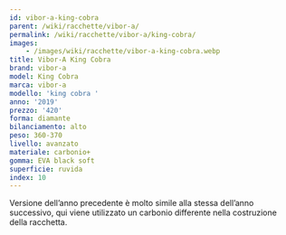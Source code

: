 ```yaml
---
id: vibor-a-king-cobra
parent: /wiki/racchette/vibor-a/
permalink: /wiki/racchette/vibor-a/king-cobra/
images:
    - /images/wiki/racchette/vibor-a-king-cobra.webp
title: Vibor-A King Cobra
brand: vibor-a
model: King Cobra
marca: vibor-a
modello: 'king cobra '
anno: '2019'
prezzo: '420'
forma: diamante
bilanciamento: alto
peso: 360-370
livello: avanzato
materiale: carbonio+
gomma: EVA black soft
superficie: ruvida
index: 10
---
```

Versione dell’anno precedente è molto simile alla stessa dell’anno successivo, qui viene utilizzato un carbonio differente nella costruzione della racchetta.
